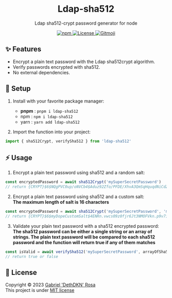 <h1 align="center">Ldap-sha512</h1>
<p align="center">Ldap sha512-crypt password generator for node</p>
<p align="center">
   <a href="https://www.npmjs.com/package/ldap-sha512">
      <img src="https://img.shields.io/npm/dt/ldap-sha512?color=%23c12127&label=downloads&logo=npm" alt="npm"/>
   </a>
   <a href="https://github.com/dethdkn/ldap-sha512/blob/main/LICENSE">
      <img src="https://img.shields.io/github/license/dethdkn/ldap-sha512?color=%233da639&logo=open%20source%20initiative" alt="License"/>
  </a>
   <a href="https://gitmoji.dev">
      <img src="https://img.shields.io/badge/gitmoji-%20😜%20😍-FFDD67" alt="Gitmoji"/>
   </a>
</p>

## ✨ Features

- Encrypt a plain text password with the Ldap sha512crypt algorithm.
- Verify passwords encrypted with sha512.
- No external dependencies.

## 🚀 Setup

1. Install with your favorite package manager:
   - **pnpm** : `pnpm i ldap-sha512`
   - npm : `npm i ldap-sha512`
   - yarn : `yarn add ldap-sha512`

2. Import the function into your project:
```ts
import { sha512Crypt, verifySha512 } from 'ldap-sha512'
```

## ⚡️ Usage

1. Encrypt a plain text password using sha512 and a random salt:
```ts
const encryptedPassword = await sha512Crypt('mySuperSecretPassword')
// return {CRYPT}$6$NQgPVC0up/oNVCb4$Aduz92Zfo/PFDE/XhvA3QmSqHquqdNiCdZvc9N5/UTpEUepMdd/6Mq/TeoM07wvyxHpg8ELGVzTWZt2e7Z9LY/
```

2. Encrypt a plain text password using sha512 and a custom salt:\
**The maximum length of salt is 16 characters**
```ts
const encryptedPassword = await sha512Crypt('mySuperSecretPassword', 'myDopeCustomSalt')
// return {CRYPT}$6$myDopeCustomSalt$4ENRn.vwcs09z0fjr6Jt3NMOFVkn.p9v7ilDcK/CwRnQm48Y5HawkiGivh4gBTLwSY4SQNfCAe05E1nCTpZ0u.
```

3. Validate your plain text password with a sha512 encrypted password:\
**The sha512 password can be either a single string or an array of strings. The plain text password will be compared to each sha512 password and the function will return true if any of them matches**
```ts
const isValid = await verifySha512('mySuperSecretPassword', arrayOfSha512Passwords)
// return true or false
```

## 📝 License

Copyright © 2023 [Gabriel 'DethDKN' Rosa](https://github.com/dethdkn)\
This project is under [MIT license](https://github.com/dethdkn/ldap-sha512/blob/main/LICENSE)